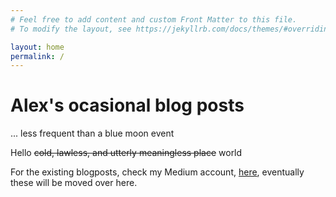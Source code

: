 ```yaml
---
# Feel free to add content and custom Front Matter to this file.
# To modify the layout, see https://jekyllrb.com/docs/themes/#overriding-theme-defaults

layout: home
permalink: /
---
```


<h1>Alex's ocasional blog posts</h1> ... less frequent than a blue moon event

Hello <del>cold, lawless, and utterly meaningless place</del> world

For the existing blogposts, check my Medium account, <a href="https://medium.com/@alexburlacu1996">here</a>, eventually these will be moved over here.


